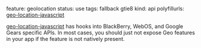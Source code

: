 feature: geolocation
status: use
tags: fallback gtie8
kind: api 
polyfillurls: [geo-location-javascript](http://code.google.com/p/geo-location-javascript/)

[geo-location-javascript](http://code.google.com/p/geo-location-javascript/) has hooks into BlackBerry, WebOS, and Google Gears specific APIs. In most cases, you should just not expose Geo features in your app if the feature is not natively present.